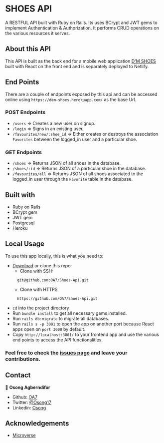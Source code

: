 # SHOES API

A RESTFUL API built with Ruby on Rails. Its uses BCrypt and JWT gems to implement Authentication & Authorization. It performs CRUD operations on the various resources it serves.

## About this API

This API is built as the back end for a mobile web application [D'M SHOES](https://github.com/OA7/Capstone-Project-Frontend) built with React on the front end and is separately deployed to Netlify.

## End Points

There are a couple of endpoints exposed by this api and can be accessed online using `https://dem-shoes.herokuapp.com/` as the base Url.

### POST Endpoints

- `/users` => Creates a new user on signup.
- `/login` => Signs in an existing user.
- `/favourites/new/:shoe_id` => Either creates or destroys the association `Favorites` between the logged_in user and a particular shoe.

### GET Endpoints

- `/shoes` => Returns JSON of all shoes in the database.
- `/shoes/:id` => Returns JSON of a particular shoe in the database.
- `/favourites/all` => Returns JSON of all shoes associated to the logged_in user through the `Favorite` table in the database.

## Built with

- Ruby on Rails
- BCrypt gem
- JWT gem
- Postgresql
- Heroku

## Local Usage

To use this app locally, this is what you need to:

- [Download](https://github.com/OA7/Shoes-Api/archive/master.zip) or clone this repo:
  - Clone with SSH:
  ```
    git@github.com:OA7/Shoes-Api.git
  ```
  - Clone with HTTPS
  ```
    https://github.com/OA7/Shoes-Api.git
  ```
- `cd` into the project directory
- Run `bundle install` to get all necessary gems installed.
- Run `rails db:migrate` to migrate all databases.
- Run `rails s -p 3001` to open the app on another port because React apps open on `port 3000` by default.
- Copy `http://localhost:3001/` to your frontend app and use the various end points to access the API functionalities.

### Feel free to check the [issues page](https://github.com/OA7/Shoes-Api/issues) and leave your contributions.

## Contact

👤 **Osong Agberndifor**

- Github: [OA7](https://github.com/OA7)
- Twitter: [@Osong17](https://twitter.com/Osong17)
- Linkedin: [Osong](https://linkedin.com/osong-agberndifor)

<!-- ACKNOWLEDGEMENTS -->

## Acknowledgements

- [Microverse](https://www.microverse.org/)
